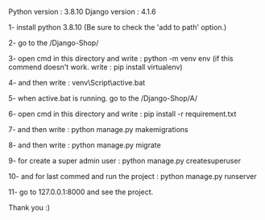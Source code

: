 Python version : 3.8.10
Django version : 4.1.6


1- install python 3.8.10 (Be sure to check the 'add to path' option.)

2- go to the /Django-Shop/

3- open cmd in this directory and write : python -m venv env
(if this commend doesn't work. write : pip install virtualenv)

4- and then write : venv\Script\active.bat

5- when active.bat is running. go to the /Django-Shop/A/

6- open cmd in this directory and write : pip install -r requirement.txt

7- and then write : python manage.py makemigrations

8- and then write : python manage.py migrate

9- for create a super admin user : python manage.py createsuperuser

10- and for last commed and run the project : python manage.py runserver

11- go to 127.0.0.1:8000 and see the project.

Thank you :)
